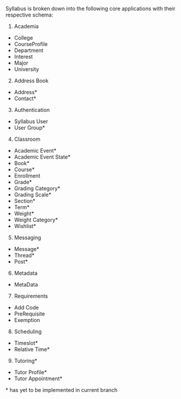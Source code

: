 Syllabus is broken down into the following core applications with their respective schema:

1. Academia
  * College
  * CourseProfile
  * Department
  * Interest
  * Major
  * University
2. Address Book
  * Address*
  * Contact*
3. Authentication
  * Syllabus User
  * User Group*
4. Classroom
  * Academic Event*
  * Academic Event State*
  * Book*
  * Course*
  * Enrollment
  * Grade*
  * Grading Category*
  * Grading Scale*
  * Section*
  * Term*
  * Weight*
  * Weight Category*
  * Wishlist*
5. Messaging
  * Message*
  * Thread*
  * Post*
6. Metadata
  * MetaData
7. Requirements
  * Add Code
  * PreRequisite
  * Exemption
8. Scheduling
  * Timeslot*
  * Relative Time*
9. Tutoring*
  * Tutor Profile*
  * Tutor Appointment*
  
  
\* has yet to be implemented in current branch

